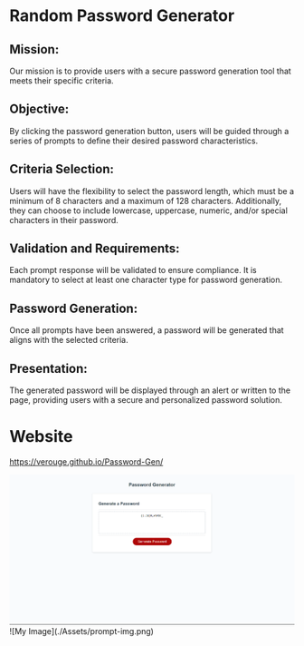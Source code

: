# Random Password Generator

## Mission:

Our mission is to provide users with a secure password generation tool that meets their specific criteria.

## Objective:

By clicking the password generation button, users will be guided through a series of prompts to define their desired password characteristics.

## Criteria Selection:

Users will have the flexibility to select the password length, which must be a minimum of 8 characters and a maximum of 128 characters. Additionally, they can choose to include lowercase, uppercase, numeric, and/or special characters in their password.

## Validation and Requirements:

Each prompt response will be validated to ensure compliance. It is mandatory to select at least one character type for password generation.

## Password Generation:

Once all prompts have been answered, a password will be generated that aligns with the selected criteria.

## Presentation:

The generated password will be displayed through an alert or written to the page, providing users with a secure and personalized password solution.

# Website

https://verouge.github.io/Password-Gen/

![My Image](./Assets/website-img.png)
![My Image](./Assets/prompt-img.png\)
